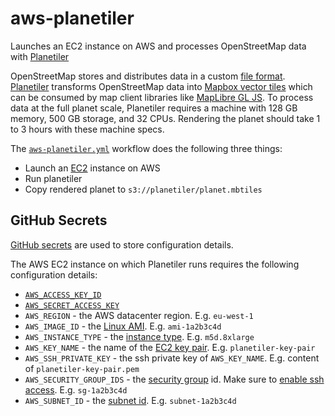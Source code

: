 # aws-planetiler
Launches an EC2 instance on AWS and processes OpenStreetMap data with [Planetiler](https://github.com/onthegomap/planetiler)

OpenStreetMap stores and distributes data in a custom [file format](https://wiki.openstreetmap.org/wiki/OSM_file_formats).  [Planetiler](https://github.com/onthegomap/planetiler) transforms OpenStreetMap data into [Mapbox vector tiles](https://docs.mapbox.com/data/tilesets/guides/vector-tiles-introduction/) which can be consumed by map client libraries like [MapLibre GL JS](https://github.com/maplibre/maplibre-gl-js). To process data at the full planet scale, Planetiler requires a machine with 128 GB memory, 500 GB storage, and 32 CPUs. Rendering the planet should take 1 to 3 hours with these machine specs. 

The [`aws-planetiler.yml`](./.github/workflows/aws-planetiler.yml) workflow does the following three things:

 * Launch an [EC2](https://aws.amazon.com/ec2/) instance on AWS
 * Run planetiler
 * Copy rendered planet to `s3://planetiler/planet.mbtiles`

## GitHub Secrets

[GitHub secrets](https://docs.github.com/en/actions/security-guides/encrypted-secrets) are used to store configuration details.

The AWS EC2 instance on which Planetiler runs requires the following configuration details:

 * [`AWS_ACCESS_KEY_ID`](https://docs.aws.amazon.com/cli/latest/userguide/cli-configure-quickstart.html#cli-configure-quickstart-creds)
 * [`AWS_SECRET_ACCESS_KEY`](https://docs.aws.amazon.com/cli/latest/userguide/cli-configure-quickstart.html#cli-configure-quickstart-creds)
 * `AWS_REGION` - the AWS datacenter region. E.g. `eu-west-1`
 * `AWS_IMAGE_ID` - the [Linux AMI](https://docs.aws.amazon.com/AWSEC2/latest/UserGuide/finding-an-ami.html). E.g. `ami-1a2b3c4d`
 * `AWS_INSTANCE_TYPE` - the [instance type](https://aws.amazon.com/ec2/instance-types/). E.g. `m5d.8xlarge`
 * `AWS_KEY_NAME` - the name of the [EC2 key pair](https://docs.aws.amazon.com/AWSEC2/latest/UserGuide/ec2-key-pairs.html). E.g. `planetiler-key-pair`
 * `AWS_SSH_PRIVATE_KEY` - the ssh private key of `AWS_KEY_NAME`. E.g. content of `planetiler-key-pair.pem`
 * `AWS_SECURITY_GROUP_IDS` - the [security group](https://docs.aws.amazon.com/AWSEC2/latest/UserGuide/ec2-security-groups.html) id. Make sure to [enable ssh access](https://docs.aws.amazon.com/vpc/latest/userguide/VPC_SecurityGroups.html#SG_Changing_Group_Membership). E.g. `sg-1a2b3c4d`
 * `AWS_SUBNET_ID` - the [subnet id](https://docs.aws.amazon.com/cli/latest/reference/ec2/describe-subnets.html). E.g. `subnet-1a2b3c4d`
